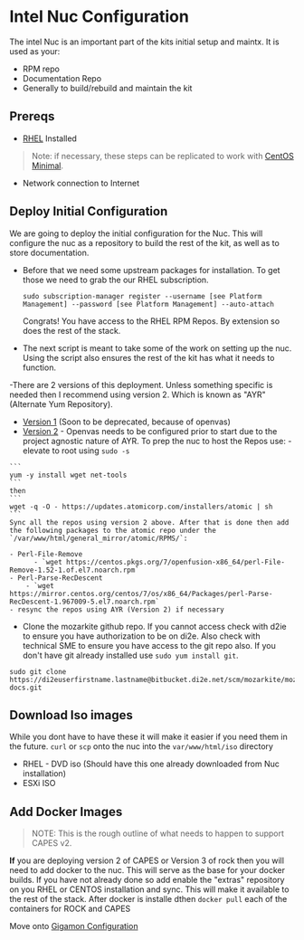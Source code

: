 # Intel Nuc Configuration

The intel Nuc is an important part of the kits initial setup and maintx. It is used as your:
- RPM repo
- Documentation Repo
- Generally to build/rebuild and maintain the kit

## Prereqs

- [RHEL](../rhel/README.md) Installed
> Note: if necessary, these steps can be replicated to work with [CentOS Minimal](http://mirror.mobap.edu/centos/7.5.1804/isos/x86_64/CentOS-7-x86_64-Minimal-1804.iso).

- Network connection to Internet

## Deploy Initial Configuration
We are going to deploy the initial configuration for the Nuc. This will configure the nuc as a repository to build the rest of the kit, as well as to store documentation.  

- Before that we need some upstream packages for installation. To get those we need to grab the our RHEL subscription.

  ```
  sudo subscription-manager register --username [see Platform Management] --password [see Platform Management] --auto-attach
  ```

  Congrats! You have access to the RHEL RPM Repos. By extension so does the rest of the stack.

- The next script is meant to take some of the work on setting up the nuc. Using the script also ensures the rest of the kit has what it needs to function.

 -There are 2 versions of this deployment. Unless something specific is needed then I recommend using version 2. Which is known as "AYR" (Alternate Yum Repository).
   - [Version 1](..topics/nuc/v1/README.md) (Soon to be deprecated, because of openvas)
   - [Version 2](..topics/nuc/v2/ayr/README.md)
    - Openvas needs to be configured prior to start due to the project agnostic nature of AYR. To prep the nuc to host the Repos use:
    - elevate to root using `sudo -s`

    ```
    yum -y install wget net-tools
    ```
    then
    ```
    wget -q -O - https://updates.atomicorp.com/installers/atomic | sh
    ```
    Sync all the repos using version 2 above. After that is done then add the following packages to the atomic repo under the `/var/www/html/general_mirror/atomic/RPMS/`:

    - Perl-File-Remove
          - `wget https://centos.pkgs.org/7/openfusion-x86_64/perl-File-Remove-1.52-1.of.el7.noarch.rpm`
    - Perl-Parse-RecDescent
        - `wget https://mirror.centos.org/centos/7/os/x86_64/Packages/perl-Parse-RecDescent-1.967009-5.el7.noarch.rpm`
    - resync the repos using AYR (Version 2) if necessary


- Clone the mozarkite github repo. If you cannot access check with d2ie to ensure you have authorization to be on di2e. Also check with technical SME to ensure you have access to the git repo also. If you don't have git already installed use `sudo yum install git`.

```
sudo git clone https://di2euserfirstname.lastname@bitbucket.di2e.net/scm/mozarkite/mozarkite-docs.git
```

## Download Iso images
While you dont have to have these it will make it easier if you need them in the future. `curl` or `scp` onto the nuc into the `var/www/html/iso` directory
 - RHEL - DVD iso (Should have this one already downloaded from Nuc installation)
 - ESXi ISO

## Add Docker Images
>NOTE: This is the rough outline of what needs to happen to support CAPES v2.

**If** you are deploying version 2 of CAPES or Version 3 of rock then you will need to add docker to the nuc. This will serve as the base for your docker builds. If you have not already done so add enable the "extras" repository on you RHEL or CENTOS installation and sync. This will make it available to the rest of the stack. After docker is installe dthen `docker pull` each of the containers for ROCK and CAPES


Move onto [Gigamon Configuration](../gigamon/README.md)
